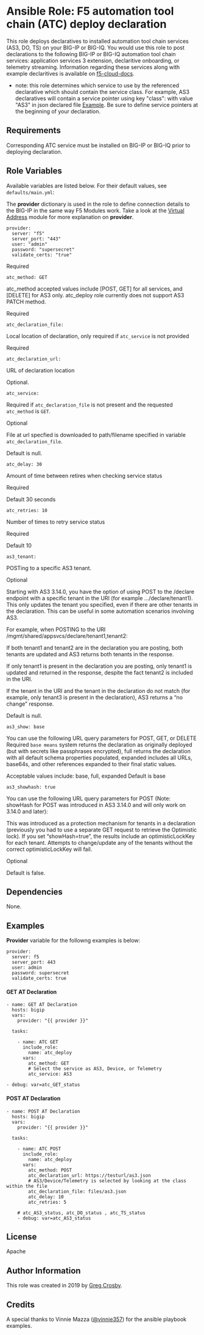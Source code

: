 # Ansible Role: F5 automation tool chain (ATC) deploy declaration

This role deploys declaratives to installed automation tool chain services (AS3, DO, TS) on your BIG-IP or BIG-IQ. You would use this role to post declarations to the following BIG-IP or BIG-IQ automation tool chain services: application services 3 extension, declaritive onboarding, or telemetry streaming. Information regarding these services along with example declaritives is available on [f5-cloud-docs](https://clouddocs.f5.com/).

* note: this role determines which service to use by the referenced declarative which should contain the service class.
For example, AS3 declaratives will contain a service pointer using key "class": with value "AS3" in json declared file [Example](https://clouddocs.f5.com/products/extensions/f5-appsvcs-extension/latest/declarations/http-services.html#http-with-custom-persistence). Be sure to define service pointers at the beginning of your declaration.

## Requirements

Corresponding ATC service must be installed on BIG-IP or BIG-IQ prior to deploying declaration.

## Role Variables

Available variables are listed below. For their default values, see `defaults/main.yml`:

The **provider** dictionary is used in the role to define connection details to the BIG-IP in the same way F5 Modules work. Take a look at the [Virtual Address](https://clouddocs.f5.com/products/orchestration/ansible/devel/modules/bigip_virtual_address_module.html) module for more explanation on **provider**.

    provider:
      server: "f5"
      server_port: "443"
      user: "admin"
      password: "supersecret"
      validate_certs: "true"

Required

    atc_method: GET

atc_method accepted values include [POST, GET] for all services, and [DELETE] for AS3 only.
atc_deploy role currently does not support AS3 PATCH method.

Required

    atc_declaration_file:

Local location of declaration, only required if `atc_service` is not provided

Required

    atc_declaration_url:

URL of declaration location

Optional.

    atc_service:
    
Required if `atc_declaration_file` is not present and the requested `atc_method` is `GET`.


Optional

File at url specfied is downloaded to path/filename specified in variable `atc_declaration_file`.

Default is null.

    atc_delay: 30

Amount of time between retires when checking service status

Required

Default 30 seconds

    atc_retries: 10

Number of times to retry service status

Required

Default 10

    as3_tenant:

POSTing to a specific AS3 tenant.

Optional

Starting with AS3 3.14.0, you have the option of using POST to the /declare endpoint
with a specific tenant in the URI (for example …/declare/tenant1). This only updates
the tenant you specified, even if there are other tenants in the declaration. This
can be useful in some automation scenarios involving AS3.

For example, when POSTING to the URI /mgmt/shared/appsvcs/declare/tenant1,tenant2:

If both tenant1 and tenant2 are in the declaration you are posting, both tenants are
updated and AS3 returns both tenants in the response.

If only tenant1 is present in the declaration you are posting, only tenant1 is updated
and returned in the response, despite the fact tenant2 is included in the URI.

If the tenant in the URI and the tenant in the declaration do not match (for example, only
tenant3 is present in the declaration), AS3 returns a “no change” response.

Default is null.

    as3_show: base

You can use the following URL query parameters for POST, GET, or DELETE
Required
``base means`` system returns the declaration as originally deployed (but with secrets
like passphrases encrypted), full returns the declaration with all default schema
properties populated, expanded includes all URLs, base64s, and other references expanded
to their final static values.

Acceptable values include: base, full, expanded
Default is base

    as3_showhash: true

You can use the following URL query parameters for POST (Note: showHash for POST was
introduced in AS3 3.14.0 and will only work on 3.14.0 and later):

This was introduced as a protection mechanism for tenants in a declaration
(previously you had to use a separate GET request to retrieve the Optimistic lock).
If you set “showHash=true”, the results include an optimisticLockKey for each tenant.
Attempts to change/update any of the tenants without the correct optimisticLockKey will fail.

Optional

Default is false.



## Dependencies

None.

## Examples

**Provider** variable for the followng examples is below:

    provider:
      server: f5
      server_port: 443
      user: admin
      password: supersecret
      validate_certs: true

#### GET AT Declaration

    - name: GET AT Declaration
      hosts: bigip
      vars:
        provider: "{{ provider }}"

      tasks:

        - name: ATC GET
          include_role:
            name: atc_deploy
          vars:
            atc_method: GET
            # Select the service as AS3, Device, or Telemetry
            atc_service: AS3

    - debug: var=atc_GET_status


#### POST AT Declaration

    - name: POST AT Declaration
      hosts: bigip
      vars:
        provider: "{{ provider }}"

      tasks:

        - name: ATC POST
          include_role:
            name: atc_deploy
          vars:
            atc_method: POST
            atc_declaration_url: https://testurl/as3.json
            # AS3/Device/Telemetry is selected by looking at the class within the file
            atc_declaration_file: files/as3.json
            atc_delay: 10
            atc_retries: 5

        # atc_AS3_status, atc_DO_status , atc_TS_status
        - debug: var=atc_AS3_status


## License

Apache

## Author Information

This role was created in 2019 by [Greg Crosby](https://github.com/crosbygw).<br>

## Credits

A special thanks to Vinnie Mazza ([@vinnie357](https://github.com/vinnie357)) for the
ansible playbook examples.
